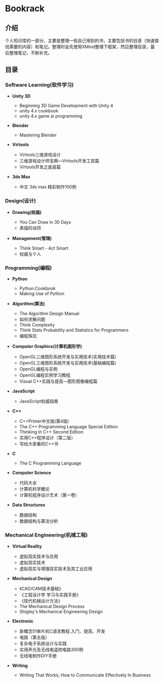 Bookrack
========

## 介绍 ##

个人知识库的一部分，主要是整理一些自己用到的书，主要包括书的目录（快速查找需要的内容）和笔记。整理时会先使用XMind整理下框架，然后整理目录，最后整理笔记，不断补充。

## 目录 ##

### Software Learning(软件学习) ###

- **Unity 3D**
	- Beginning 3D Game Development with Unity 4
	- unity 4.x cookbook
	- unity 4.x game ai programming

- **Blender**
	- Mastering Blender

- **Virtools**
	- Virtools三维游戏设计
	- 三维游戏设计师宝典—Virtools开发工具篇
	- Virtools开发之底层篇

- **3ds Max**
	- 中文 3ds max 精彩制作100例

### Design(设计) ###

- **Drawing(绘画)**
	- You Can Draw in 30 Days
	- 素描的诀窍

- **Management(管理)**
	- Think Smart - Act Smart
	- 权威与个人

### Programming(编程) ###

- **Python**
	- Python.Cookbook
	- Making Use of Python

- **Algorithm(算法)**
	- The Algorithm Design Manual
	- 如何求解问题
	- Think Complexity
	- Think Stats Probability and Statistics for Programmers
	- 编程珠玑

- **Computer Graphics(计算机图形学)**
	- OpenGL三维图形系统开发与实用技术(实用技术篇)
	- OpenGL三维图形系统开发与实用技术(基础编程篇)
	- OpenGL编程与实例
	- OpenGL编程实例学习教程
	- Visual C++实践与提高—图形图像编程篇

- **JavaScript**
	- JavaScript权威指南

- **C++**
	- C++Primer中文版(第4版)
	- The C++ Programming Language Special Edition
	- Thinking In C++ Second Edition
	- 实用C++程序设计（第二版）
	- 写给大家看的C++书

- **C**
	- The C Programming Language

- **Computer Science**
	- 代码大全
	- 计算机科学概论
	- 计算机程序设计艺术（第一卷）

- **Data Structures**
	- 数据结构
	- 数据结构与算法分析

### Mechanical Engineering(机械工程) ###

- **Virtual Reality**
	- 虚拟现实技术与应用
	- 虚拟现实技术
	- 虚拟现实与增强现实技术及其工业应用

- **Mechanical Design**
	- 《CAD/CAM技术基础》
	- 《工程设计学 学习与实践手册》
	- 《现代机械设计方法》
	- The Mechanical Design Process
	- Shigley's Mechanical Engineering Design

- **Electronic**
	- 新概念51单片机C语言教程.入门、提高、开发
	- 电路（第五版）
	- 复杂电子系统设计与实践
	- 实用声光及无线电遥控电路300例
	- 无线电制作DIY手册

- **Writing**
	- Writing That Works; How to Communicate Effectively In Business
